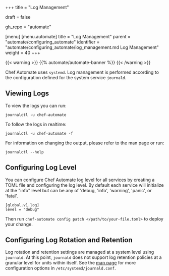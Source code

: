 +++
title = "Log Management"

draft = false

gh_repo = "automate"

[menu]
  [menu.automate]
    title = "Log Management"
    parent = "automate/configuring_automate"
    identifier = "automate/configuring_automate/log_management.md Log Management"
    weight = 40
+++

{{< warning >}}
{{% automate/automate-banner %}}
{{< /warning >}}

Chef Automate uses `systemd`. Log management is performed according to the configuration defined for the system service `journald`.

## Viewing Logs

To view the logs you can run:

```shell
journalctl -u chef-automate
```

To follow the logs in realtime:

```shell
journalctl -u chef-automate -f
```

For information on changing the output, please refer to the man page or run:

```shell
journalctl --help
```

## Configuring Log Level

You can configure Chef Automate log level for all services by creating a TOML file and configuring the log level. By default each service will initialize at the "info" level but can be any of 'debug, 'info', 'warning', 'panic', or 'fatal'.

```shell
[global.v1.log]
level = "debug"
```

Then run `chef-automate config patch </path/to/your-file.toml>` to deploy your change.

## Configuring Log Rotation and Retention

Log rotation and retention settings are managed at a system level using `journald`. At this point, `journald` does not support log retention policies at a granular level for units within itself. See the [man page](https://www.freedesktop.org/software/systemd/man/journald.conf.html) for more configuration options in `/etc/systemd/journald.conf`.
